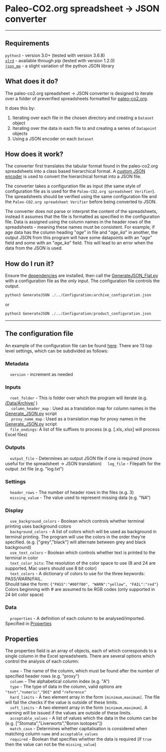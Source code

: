 # Paleo-CO2.org spreadsheet -> JSON converter

---
## Requirements
`python3` - version 3.0+ (tested with version 3.6.8)  
[`xlrd`](https://pypi.org/project/xlrd/) - available through pip (tested with version 1.2.0)  
[`json_me`](/json_me) - a slight variation of the python JSON library

## What does it do?
The paleo-co2.org spreadsheet -> JSON converter is designed to iterate over a folder of preverified spreadsheets formatted for [paleo-co2.org](paleo-co2.org).

It does this by:
1. Iterating over each file in the chosen directory and creating a `Dataset` object
2. Iterating over the data in each file to and creating a series of `Datapoint` objects
3. Using a JSON encoder on each `Dataset`

## How does it work?
The converter first translates the tabular format found in the paleo-co2.org spreadsheets into a class based hierarchical format. A [custom JSON encoder](/json_me) is used to convert the hierarchical format into a JSON file.

The converter takes a configuration file as input (the same style of configuration file as is used for the `Paleo-CO2.org spreadsheet Verifier`). The spreadsheets should be verified using the same configuration file and the `Paleo-CO2.org spreadsheet Verifier` before being converted to JSON.

The converter does not parse or interpret the content of the spreadsheets, instead it assumes that the file is formatted as specified in the configuration file. Data is assigned using the column names in the header rows of the spreadsheets - meaning these names must be consistent. For example, if age data has the column heading "_age_" in file and "_age_ka_" in another, the output JSON from this program will have some datapoints with an "_age_" field and some with an "_age_ka_" field. This will lead to an error when the data from the JSON is used.

## How do I run it?
Ensure the [dependencies](#Requirements) are installed, then call the [GenerateJSON_Flat.py](/GenerateJSON_Flat.py) with a configuration file as the only input. The configuration file controls the output.

```python
python3 GenerateJSON ./../Configuration/archive_configuration.json
```
or
```python
python3 GenerateJSON ./../Configuration/product_configuration.json
```

---

## The configuration file
An example of the configuration file can be found [here](/configuration/example.json). There are 13 top level settings, which can be subdivided as follows:

### Metadata
&nbsp;&nbsp;&nbsp;&nbsp;`version` - increment as needed

### Inputs
&nbsp;&nbsp;&nbsp;&nbsp;`root_folder` - This is folder over which the program will iterate (e.g. [/Data/Archive/](/Data/Archive/) )  
&nbsp;&nbsp;&nbsp;&nbsp; `column_header_map` : Used as a translation map for column names in the [Generate_JSON.py](./../Generate_JSON/GenerateJSON.py) script  
&nbsp;&nbsp;&nbsp;&nbsp; `proxy_name_map`  : Used as a translation map for proxy names in the [Generate_JSON.py](./../Generate_JSON/GenerateJSON.py) script  
&nbsp;&nbsp;&nbsp;&nbsp;`file_endings`: A list of file suffixes to process (e.g. [.xls,.xlsx] will process Excel files)

### Outputs
&nbsp;&nbsp;&nbsp;&nbsp;`output_file` - Determines an output JSON file if one is required (more useful for the spreadsheet -> JSON translation)
&nbsp;&nbsp;&nbsp;&nbsp;`log_file` - Filepath for the output .txt file (e.g. "log.txt")

### Settings
&nbsp;&nbsp;&nbsp;&nbsp;`header_rows` - The number of header rows in the files (e.g. 3)  
&nbsp;&nbsp;&nbsp;&nbsp;`missing_value` - The value used to represent missing data (e.g. "NA")

### Display
&nbsp;&nbsp;&nbsp;&nbsp;`use_background_colors` - Boolean which controls whether terminal printing uses background colors  
&nbsp;&nbsp;&nbsp;&nbsp;`background_colors` - A list of colors which will be used as background in terminal printing. The program will use the colors in the order they're specified. (e.g. ["grey","black"] will alternate between grey and black background)  
&nbsp;&nbsp;&nbsp;&nbsp;`use_text_colors` - Boolean which controls whether text is printed to the terminal in color  
&nbsp;&nbsp;&nbsp;&nbsp;`text_color_bits`: The resolution of the color space to use (8 and 24 are supported, Mac users should use 8 bit color)    
&nbsp;&nbsp;&nbsp;&nbsp;`text_colors` - A dictionary of colors to use for the three keywords: PASS/WARN/FAIL.  
Should take the form: `{"PASS":"#00ff00",
  "WARN":"yellow",
  "FAIL":"red"}`  
Colors beginning with # are assumed to be RGB codes (only supported in 24 bit color space)

### Data
&nbsp;&nbsp;&nbsp;&nbsp;`properties` - A definition of each column to be analysed/imported. Specified in [Properties](#Properties)


## Properties
The properties field is an array of objects, each of which corresponds to a single column in the Excel spreadsheets. There are several options which control the analysis of each column:

&nbsp;&nbsp;&nbsp;&nbsp;`name` - The name of the column, which must be found after the number of specified header rows (e.g. "proxy")  
&nbsp;&nbsp;&nbsp;&nbsp;`column` - The alphabetical column index (e.g. "A")  
&nbsp;&nbsp;&nbsp;&nbsp;`type` - The type of data in the column, valid options are `"text"`,`"numeric"`,`"DOI"` and `"reference"`  
&nbsp;&nbsp;&nbsp;&nbsp;`hard_limits` - A two element array in the form `[minimum,maximum]`. The file will fail the checks if the value is outside of these limits.  
&nbsp;&nbsp;&nbsp;&nbsp;`soft_limits` - A two element array in the form `[minimum,maximum]`. A warning will be issued if the values are outside of these limits.  
&nbsp;&nbsp;&nbsp;&nbsp;`acceptable_values` - A list of values which the data in the column can be (e.g. ["Stomata","Liverworts","Boron isotopes"])  
&nbsp;&nbsp;&nbsp;&nbsp;`match_case` - Determines whether capitalisation is considered when matching column `name` and `acceptable_values`  
&nbsp;&nbsp;&nbsp;&nbsp;`required` - Boolean that specifies whether the data is required (if `true` then the value can not be the `missing_value`)
